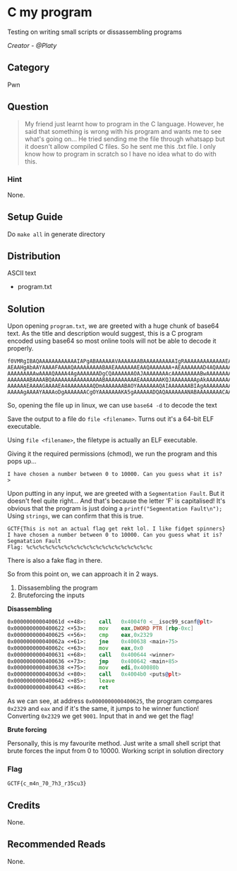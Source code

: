 # C my program
Testing on writing small scripts or dissassembling programs

<i>Creator - @Platy</i>

## Category
Pwn

## Question
>My friend just learnt how to program in the C language. However, he said that something is wrong with his program and wants me to see what's going on... He tried sending me the file through whatsapp but it doesn't allow compiled C files. So he sent me this .txt file. I only know how to program in scratch so I have no idea what to do with this.

### Hint
None.

## Setup Guide
Do `make all` in generate directory

## Distribution
ASCII text
- program.txt

## Solution
Upon opening `program.txt`, we are greeted with a huge chunk of base64 text. As the title and description would suggest, this is a C program encoded using base64 so most online tools will not be able to decode it properly.
```
f0VMRgIBAQAAAAAAAAAAAAIAPgABAAAAAAVAAAAAAABAAAAAAAAAAIgRAAAAAAAAAAAAAEAAOAAJ
AEAAHgAbAAYAAAAFAAAAQAAAAAAAAABAAEAAAAAAAEAAQAAAAAAA+AEAAAAAAAD4AQAAAAAAAAgA
AAAAAAAAAwAAAAQAAAA4AgAAAAAAADgCQAAAAAAAOAJAAAAAAAAcAAAAAAAAABwAAAAAAAAAAQAA
AAAAAAABAAAABQAAAAAAAAAAAAAAAABAAAAAAAAAAEAAAAAAAKQJAAAAAAAApAkAAAAAAAAAACAA
AAAAAAEAAAAGAAAAEA4AAAAAAAAQDmAAAAAAABAOYAAAAAAAQAIAAAAAAABIAgAAAAAAAAAAIAAA
AAAAAgAAAAYAAAAoDgAAAAAAACgOYAAAAAAAKA5gAAAAAADQAQAAAAAAANABAAAAAAAACAAAAAAA...
```
So, opening the file up in linux, we can use `base64 -d` to decode the text

Save the output to a file do `file <filename>`. Turns out it's a 64-bit ELF executable.

Using `file <filename>`, the filetype is actually an ELF executable.

Giving it the required permissions (chmod), we run the program and this pops up...
```
I have chosen a number between 0 to 10000. Can you guess what it is?
>
```

Upon putting in any input, we are greeted with a `Segmentation Fault`. But it doesn't feel quite right... And that's because the letter 'F' is capitalised! It's obvious that the program is just doing a `printf("Segmentation Fault\n");` Using `strings`, we can confirm that this is true.

```
GCTF{This is not an actual flag get rekt lol. I like fidget spinners}
I have chosen a number between 0 to 10000. Can you guess what it is?
Segmatation Fault
Flag: %c%c%c%c%c%c%c%c%c%c%c%c%c%c%c%c%c%c%c%c
```
There is also a fake flag in there.

So from this point on, we can approach it in 2 ways.
1. Dissasembling the program
2. Bruteforcing the inputs

<b>Disassembling</b>

```asm
0x000000000040061d <+48>:    call   0x4004f0 <__isoc99_scanf@plt>
0x0000000000400622 <+53>:    mov    eax,DWORD PTR [rbp-0xc]
0x0000000000400625 <+56>:    cmp    eax,0x2329
0x000000000040062a <+61>:    jne    0x400638 <main+75>
0x000000000040062c <+63>:    mov    eax,0x0
0x0000000000400631 <+68>:    call   0x400644 <winner>
0x0000000000400636 <+73>:    jmp    0x400642 <main+85>
0x0000000000400638 <+75>:    mov    edi,0x40080b
0x000000000040063d <+80>:    call   0x4004b0 <puts@plt>
0x0000000000400642 <+85>:    leave
0x0000000000400643 <+86>:    ret
```
As we can see, at address `0x0000000000400625`, the program compares `0x2329` and `eax` and if it's the same, it jumps to he winner function!
Converting `0x2329` we get `9001`. Input that in and we get the flag!

<b>Brute forcing</b>

Personally, this is my favourite method. Just write a small shell script that brute forces the input from 0 to 10000. Working script in solution directory

### Flag
`GCTF{c_m4n_70_7h3_r35cu3}`

## Credits
None.

## Recommended Reads
None.
